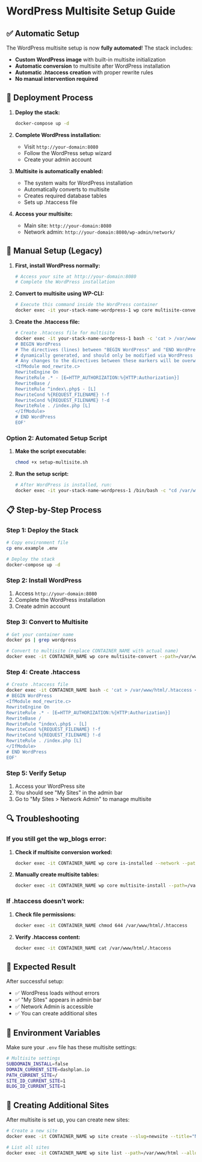 # WordPress Multisite Setup Guide

## ✅ Automatic Setup
The WordPress multisite setup is now **fully automated**! The stack includes:

- **Custom WordPress image** with built-in multisite initialization
- **Automatic conversion** to multisite after WordPress installation
- **Automatic .htaccess creation** with proper rewrite rules
- **No manual intervention required**

## 🚀 Deployment Process

1. **Deploy the stack:**
   ```bash
   docker-compose up -d
   ```

2. **Complete WordPress installation:**
   - Visit `http://your-domain:8080`
   - Follow the WordPress setup wizard
   - Create your admin account

3. **Multisite is automatically enabled:**
   - The system waits for WordPress installation
   - Automatically converts to multisite
   - Creates required database tables
   - Sets up .htaccess file

4. **Access your multisite:**
   - Main site: `http://your-domain:8080`
   - Network admin: `http://your-domain:8080/wp-admin/network/`

## 🔧 Manual Setup (Legacy)

1. **First, install WordPress normally:**
   ```bash
   # Access your site at http://your-domain:8080
   # Complete the WordPress installation
   ```

2. **Convert to multisite using WP-CLI:**
   ```bash
   # Execute this command inside the WordPress container
   docker exec -it your-stack-name-wordpress-1 wp core multisite-convert --path=/var/www/html --allow-root
   ```

3. **Create the .htaccess file:**
   ```bash
   # Create .htaccess file for multisite
   docker exec -it your-stack-name-wordpress-1 bash -c 'cat > /var/www/html/.htaccess << "EOF"
   # BEGIN WordPress
   # The directives (lines) between "BEGIN WordPress" and "END WordPress" are
   # dynamically generated, and should only be modified via WordPress filters.
   # Any changes to the directives between these markers will be overwritten.
   <IfModule mod_rewrite.c>
   RewriteEngine On
   RewriteRule .* - [E=HTTP_AUTHORIZATION:%{HTTP:Authorization}]
   RewriteBase /
   RewriteRule ^index\.php$ - [L]
   RewriteCond %{REQUEST_FILENAME} !-f
   RewriteCond %{REQUEST_FILENAME} !-d
   RewriteRule . /index.php [L]
   </IfModule>
   # END WordPress
   EOF'
   ```

### Option 2: Automated Setup Script

1. **Make the script executable:**
   ```bash
   chmod +x setup-multisite.sh
   ```

2. **Run the setup script:**
   ```bash
   # After WordPress is installed, run:
   docker exec -it your-stack-name-wordpress-1 /bin/bash -c "cd /var/www/html && wp core multisite-convert --allow-root"
   ```

## 📋 Step-by-Step Process

### Step 1: Deploy the Stack
```bash
# Copy environment file
cp env.example .env

# Deploy the stack
docker-compose up -d
```

### Step 2: Install WordPress
1. Access `http://your-domain:8080`
2. Complete the WordPress installation
3. Create admin account

### Step 3: Convert to Multisite
```bash
# Get your container name
docker ps | grep wordpress

# Convert to multisite (replace CONTAINER_NAME with actual name)
docker exec -it CONTAINER_NAME wp core multisite-convert --path=/var/www/html --allow-root
```

### Step 4: Create .htaccess
```bash
# Create .htaccess file
docker exec -it CONTAINER_NAME bash -c 'cat > /var/www/html/.htaccess << "EOF"
# BEGIN WordPress
<IfModule mod_rewrite.c>
RewriteEngine On
RewriteRule .* - [E=HTTP_AUTHORIZATION:%{HTTP:Authorization}]
RewriteBase /
RewriteRule ^index\.php$ - [L]
RewriteCond %{REQUEST_FILENAME} !-f
RewriteCond %{REQUEST_FILENAME} !-d
RewriteRule . /index.php [L]
</IfModule>
# END WordPress
EOF'
```

### Step 5: Verify Setup
1. Access your WordPress site
2. You should see "My Sites" in the admin bar
3. Go to "My Sites > Network Admin" to manage multisite

## 🔍 Troubleshooting

### If you still get the wp_blogs error:
1. **Check if multisite conversion worked:**
   ```bash
   docker exec -it CONTAINER_NAME wp core is-installed --network --path=/var/www/html --allow-root
   ```

2. **Manually create multisite tables:**
   ```bash
   docker exec -it CONTAINER_NAME wp core multisite-install --path=/var/www/html --allow-root --title="My Network" --admin_user=admin --admin_password=your_password --admin_email=admin@example.com
   ```

### If .htaccess doesn't work:
1. **Check file permissions:**
   ```bash
   docker exec -it CONTAINER_NAME chmod 644 /var/www/html/.htaccess
   ```

2. **Verify .htaccess content:**
   ```bash
   docker exec -it CONTAINER_NAME cat /var/www/html/.htaccess
   ```

## 🎯 Expected Result

After successful setup:
- ✅ WordPress loads without errors
- ✅ "My Sites" appears in admin bar
- ✅ Network Admin is accessible
- ✅ You can create additional sites

## 📝 Environment Variables

Make sure your `.env` file has these multisite settings:
```bash
# Multisite settings
SUBDOMAIN_INSTALL=false
DOMAIN_CURRENT_SITE=dashplan.io
PATH_CURRENT_SITE=/
SITE_ID_CURRENT_SITE=1
BLOG_ID_CURRENT_SITE=1
```

## 🚀 Creating Additional Sites

After multisite is set up, you can create new sites:
```bash
# Create a new site
docker exec -it CONTAINER_NAME wp site create --slug=newsite --title="New Site" --path=/var/www/html --allow-root

# List all sites
docker exec -it CONTAINER_NAME wp site list --path=/var/www/html --allow-root
``` 